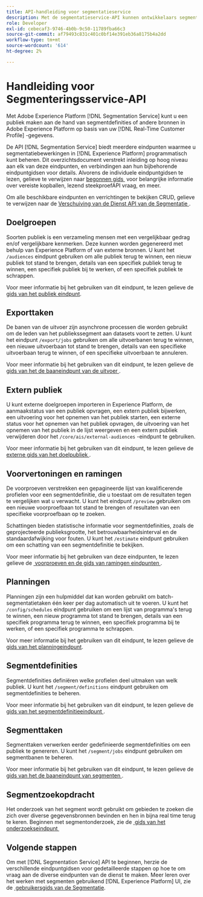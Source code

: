 ```yaml
---
title: API-handleiding voor segmentatieservice
description: Met de segmentatieservice-API kunnen ontwikkelaars segmentatiebewerkingen in Adobe Experience Platform programmatisch beheren. Volg deze gids voor het uitvoeren van de belangrijkste bewerkingen met de API.
role: Developer
exl-id: cebecaf3-9746-4b0b-9c50-11789fba66c3
source-git-commit: af79493c831c401c0bf14e391eb36a8175b4a2dd
workflow-type: tm+mt
source-wordcount: '614'
ht-degree: 2%

---
```


# Handleiding voor Segmenteringsservice-API

Met Adobe Experience Platform [!DNL Segmentation Service] kunt u een publiek maken aan de hand van segmentdefinities of andere bronnen in Adobe Experience Platform op basis van uw [!DNL Real-Time Customer Profile] -gegevens.

De API [!DNL Segmentation Service] biedt meerdere eindpunten waarmee u segmentatiebewerkingen in [!DNL Experience Platform] programmatisch kunt beheren. Dit overzichtsdocument verstrekt inleiding op hoog niveau aan elk van deze eindpunten, en verbindingen aan hun bijbehorende eindpuntgidsen voor details. Alvorens de individuele eindpuntgidsen te lezen, gelieve te verwijzen naar [&#x200B; begonnen gids &#x200B;](./getting-started.md) voor belangrijke informatie over vereiste kopballen, lezend steekproefAPI vraag, en meer.

Om alle beschikbare eindpunten en verrichtingen te bekijken CRUD, gelieve te verwijzen naar de [&#x200B; Verschuiving van de Dienst API van de Segmentatie &#x200B;](https://www.adobe.io/experience-platform-apis/references/segmentation/).

## Doelgroepen

Soorten publiek is een verzameling mensen met een vergelijkbaar gedrag en/of vergelijkbare kenmerken. Deze kunnen worden gegenereerd met behulp van Experience Platform of van externe bronnen. U kunt het `/audiences` eindpunt gebruiken om alle publiek terug te winnen, een nieuw publiek tot stand te brengen, details van een specifiek publiek terug te winnen, een specifiek publiek bij te werken, of een specifiek publiek te schrappen.

Voor meer informatie bij het gebruiken van dit eindpunt, te lezen gelieve de [&#x200B; gids van het publiek eindpunt &#x200B;](./audiences.md).

## Exporttaken

De banen van de uitvoer zijn asynchrone processen die worden gebruikt om de leden van het publiekssegment aan datasets voort te zetten. U kunt het eindpunt `/export/jobs` gebruiken om alle uitvoerbanen terug te winnen, een nieuwe uitvoerbaan tot stand te brengen, details van een specifieke uitvoerbaan terug te winnen, of een specifieke uitvoerbaan te annuleren.

Voor meer informatie bij het gebruiken van dit eindpunt, te lezen gelieve de [&#x200B; gids van het de baaneindpunt van de uitvoer &#x200B;](./export-jobs.md).

## Extern publiek

U kunt externe doelgroepen importeren in Experience Platform, de aanmaakstatus van een publiek opvragen, een extern publiek bijwerken, een uitvoering voor het opnemen van het publiek starten, een externe status voor het opnemen van het publiek opvragen, de uitvoering van het opnemen van het publiek in de lijst weergeven en een extern publiek verwijderen door het `/core/ais/external-audiences` -eindpunt te gebruiken.

Voor meer informatie bij het gebruiken van dit eindpunt, te lezen gelieve de [&#x200B; externe gids van het doelpubliek &#x200B;](./external-audiences.md).

## Voorvertoningen en ramingen

De voorproeven verstrekken een gepagineerde lijst van kwalificerende profielen voor een segmentdefinitie, die u toestaat om de resultaten tegen te vergelijken wat u verwacht. U kunt het eindpunt `/preview` gebruiken om een nieuwe voorproefbaan tot stand te brengen of resultaten van een specifieke voorproefbaan op te zoeken.

Schattingen bieden statistische informatie voor segmentdefinities, zoals de geprojecteerde publieksgrootte, het betrouwbaarheidsinterval en de standaardafwijking voor fouten. U kunt het `/estimate` eindpunt gebruiken om een schatting van een segmentdefinitie te bekijken.

Voor meer informatie bij het gebruiken van deze eindpunten, te lezen gelieve de [&#x200B; voorproeven en de gids van ramingen eindpunten &#x200B;](./previews-and-estimates.md).

## Planningen

Planningen zijn een hulpmiddel dat kan worden gebruikt om batch-segmentatietaken één keer per dag automatisch uit te voeren. U kunt het `/config/schedules` eindpunt gebruiken om een lijst van programma&#39;s terug te winnen, een nieuw programma tot stand te brengen, details van een specifiek programma terug te winnen, een specifiek programma bij te werken, of een specifiek programma te schrappen.

Voor meer informatie bij het gebruiken van dit eindpunt, te lezen gelieve de [&#x200B; gids van het planningeindpunt &#x200B;](./schedules.md).

## Segmentdefinities

Segmentdefinities definiëren welke profielen deel uitmaken van welk publiek. U kunt het `/segment/definitions` eindpunt gebruiken om segmentdefinities te beheren.

Voor meer informatie bij het gebruiken van dit eindpunt, te lezen gelieve de [&#x200B; gids van het segmentdefinitieeindpunt &#x200B;](./segment-definitions.md).

## Segmenttaken

Segmenttaken verwerken eerder gedefinieerde segmentdefinities om een publiek te genereren. U kunt het `/segment/jobs` eindpunt gebruiken om segmentbanen te beheren.

Voor meer informatie bij het gebruiken van dit eindpunt, te lezen gelieve de [&#x200B; gids van het de baaneindpunt van segmenten &#x200B;](./segment-jobs.md).

## Segmentzoekopdracht

Het onderzoek van het segment wordt gebruikt om gebieden te zoeken die zich over diverse gegevensbronnen bevinden en hen in bijna real time terug te keren. Beginnen met segmentonderzoek, zie de [&#x200B; gids van het onderzoekseindpunt &#x200B;](segment-search.md)

## Volgende stappen

Om met [!DNL Segmentation Service] API te beginnen, herzie de verschillende eindpuntgidsen voor gedetailleerde stappen op hoe te om vraag aan de diverse eindpunten van de dienst te maken. Meer leren over het werken met segmenten gebruikend [!DNL Experience Platform] UI, zie de [&#x200B; gebruikersgids van de Segmentatie &#x200B;](../ui/overview.md).
